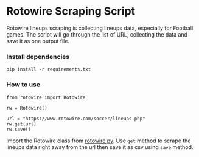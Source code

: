 # Rotowire Scraping Script

Rotowire lineups scraping is collecting lineups data, especially for Football games. The script will go through the list of URL, collecting the data and save it as one output file.

### Install dependencies
```
pip install -r requirements.txt
```

### How to use
```^python
from rotowire import Rotowire

rw = Rotowire()

url = "https://www.rotowire.com/soccer/lineups.php"
rw.get(url)
rw.save()
```

Import the Rotowire class from [rotowire.py](rotowire.py). Use `get` method to scrape the lineups data right away from the url then save it as csv using `save` method.